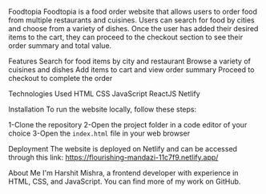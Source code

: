 Foodtopia
Foodtopia is a food order website that allows users to order food from multiple restaurants and cuisines. Users can search for food by cities and choose from a variety of dishes. Once the user has added their desired items to the cart, they can proceed to the checkout section to see their order summary and total value.

Features
Search for food items by city and restaurant
Browse a variety of cuisines and dishes
Add items to cart and view order summary
Proceed to checkout to complete the order

Technologies Used
HTML
CSS
JavaScript
ReactJS
Netlify

Installation
To run the website locally, follow these steps:

1-Clone the repository
2-Open the project folder in a code editor of your choice
3-Open the `index.html` file in your web browser

Deployment
The website is deployed on Netlify and can be accessed through this link: https://flourishing-mandazi-11c7f9.netlify.app/

About Me
I'm Harshit Mishra, a frontend developer with experience in HTML, CSS, and JavaScript. You can find more of my work on GitHub.
